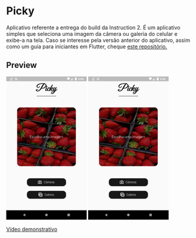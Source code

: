 # Picky

Aplicativo referente a entrega do build da Instruction 2. É um aplicativo simples que seleciona uma imagem da câmera ou galeria do celular e exibe-a na tela.
Caso se interesse pela versão anterior do aplicativo, assim como um guia para iniciantes em Flutter, cheque [este repositório.](https://github.com/Projeto-Frutas-Vegetais-Programa-K/prototipo-flutter)

## Preview

<img src="assets/images/preview_images/preview-1.png" width="216" height="384">     <img src="assets/images/preview_images/preview-1.png" width="216" height="384">

[Vídeo demonstrativo]()
